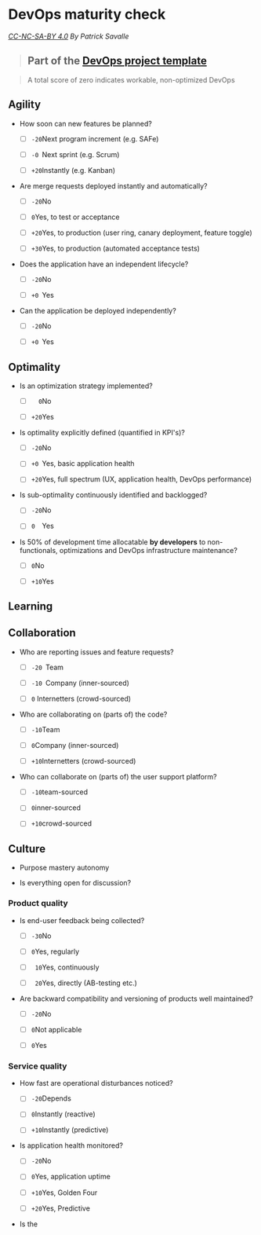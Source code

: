 # DevOps maturity check

*[CC-NC-SA-BY 4.0](https://creativecommons.org/licenses/by-nc-sa/4.0/legalcode) By Patrick Savalle*

> ## Part of the [DevOps project template](../README.md)

> A total score of zero indicates workable, non-optimized DevOps

## Agility

- How soon can new features be planned?
  - [ ] ```-20```Next program increment (e.g. SAFe)
  - [ ] ```-0 ```Next sprint (e.g. Scrum)
  - [ ] ```+20```Instantly (e.g. Kanban)


- Are merge requests deployed instantly and automatically?
  - [ ] ```-20```No
  - [ ] ``` 0 ```Yes, to test or acceptance
  - [ ] ```+20```Yes, to production (user ring, canary deployment, feature toggle)  
  - [ ] ```+30```Yes, to production (automated acceptance tests)


- Does the application have an independent lifecycle?

  - [ ] ```-20```No
  - [ ] ```+0 ```Yes


- Can the application be deployed independently?

  - [ ] ```-20```No
  - [ ] ```+0 ```Yes


## Optimality

- Is an optimization strategy implemented?
  - [ ] ```  0```No
  - [ ] ```+20```Yes


- Is optimality explicitly defined (quantified in KPI's)?
  - [ ] ```-20```No
  - [ ] ```+0 ```Yes, basic application health
  - [ ] ```+20```Yes, full spectrum (UX, application health, DevOps performance)


- Is sub-optimality continuously identified and backlogged?
  - [ ] ```-20```No
  - [ ] ```0  ```Yes


- Is 50% of development time allocatable **by developers** to non-functionals, optimizations and DevOps infrastructure maintenance?
  - [ ] ``` 0 ```No
  - [ ] ```+10```Yes

  
## Learning

## Collaboration

- Who are reporting issues and feature requests?
  - [ ] ```-20 ```Team
  - [ ] ```-10 ```Company (inner-sourced)
  - [ ] ``` 0 ``` Internetters (crowd-sourced)


- Who are collaborating on (parts of) the code?
  - [ ] ```-10```Team
  - [ ] ``` 0 ```Company (inner-sourced)
  - [ ] ```+10```Internetters (crowd-sourced)


- Who can collaborate on (parts of) the user support platform?
  - [ ] ```-10```team-sourced
  - [ ] ``` 0 ```inner-sourced
  - [ ] ```+10```crowd-sourced


## Culture

- Purpose mastery autonomy

- Is everything open for discussion?


### Product quality

- Is end-user feedback being collected?
  - [ ] ```-30```No
  - [ ] ``` 0 ```Yes, regularly
  - [ ] ``` 10```Yes, continuously
  - [ ] ``` 20```Yes, directly (AB-testing etc.)


- Are backward compatibility and versioning of products well maintained?
  - [ ] ```-20```No
  - [ ] ``` 0 ```Not applicable
  - [ ] ``` 0 ```Yes


### Service quality

- How fast are operational disturbances noticed?
  - [ ] ```-20```Depends
  - [ ] ``` 0 ```Instantly (reactive)
  - [ ] ```+10```Instantly (predictive)


- Is application health monitored?
  - [ ] ```-20```No
  - [ ] ``` 0 ```Yes, application uptime
  - [ ] ```+10```Yes, Golden Four
  - [ ] ```+20```Yes, Predictive 


- Is the 
